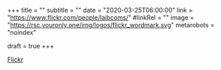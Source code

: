 +++
title = ""
subtitle = ""
date = "2020-03-25T06:00:00"
link = "https://www.flickr.com/people/laibcoms/"
#linkRel = ""
image = "https://rsc.youronly.one/img/logos/flickr_wordmark.svg"
metarobots = "noindex"

draft = true
+++

<a href="https://www.flickr.com/people/laibcoms/" rel="me noopener external nofollow" referrerpolicy="strict-origin-when-cross-origin">Flickr</a>
